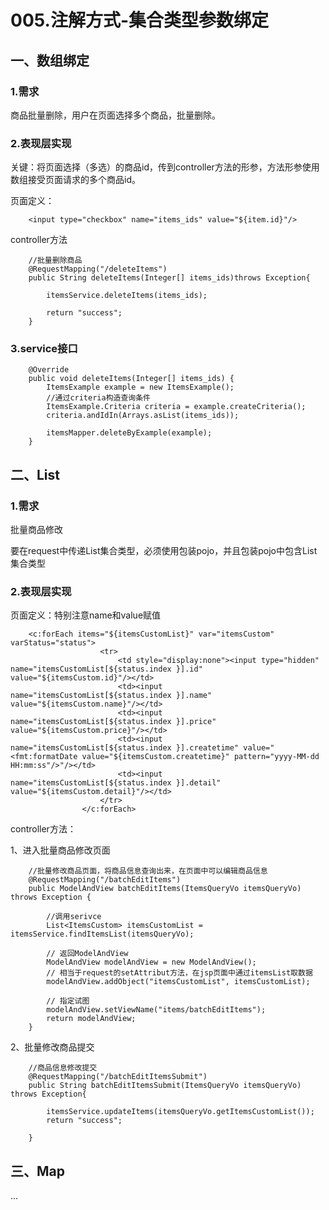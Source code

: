 # 005.注解方式-集合类型参数绑定

## 一、数组绑定

### 1.需求

商品批量删除，用户在页面选择多个商品，批量删除。

### 2.表现层实现

关键：将页面选择（多选）的商品id，传到controller方法的形参，方法形参使用数组接受页面请求的多个商品id。

页面定义：

		<input type="checkbox" name="items_ids" value="${item.id}"/>

controller方法

		//批量删除商品
		@RequestMapping("/deleteItems")
		public String deleteItems(Integer[] items_ids)throws Exception{
			
			itemsService.deleteItems(items_ids);
			
			return "success";
		}
		
### 3.service接口

		@Override
		public void deleteItems(Integer[] items_ids) {
			ItemsExample example = new ItemsExample();
			//通过criteria构造查询条件
			ItemsExample.Criteria criteria = example.createCriteria();
			criteria.andIdIn(Arrays.asList(items_ids));
			
			itemsMapper.deleteByExample(example);
		}

## 二、List

### 1.需求

批量商品修改

要在request中传递List集合类型，必须使用包装pojo，并且包装pojo中包含List集合类型

### 2.表现层实现

页面定义：特别注意name和value赋值

		<c:forEach items="${itemsCustomList}" var="itemsCustom" varStatus="status">
						<tr>
							<td style="display:none"><input type="hidden" name="itemsCustomList[${status.index }].id" value="${itemsCustom.id}"/></td>
							<td><input name="itemsCustomList[${status.index }].name" value="${itemsCustom.name}"/></td>
							<td><input name="itemsCustomList[${status.index }].price" value="${itemsCustom.price}"/></td>
							<td><input name="itemsCustomList[${status.index }].createtime" value="<fmt:formatDate value="${itemsCustom.createtime}" pattern="yyyy-MM-dd HH:mm:ss"/>"/></td>
							<td><input name="itemsCustomList[${status.index }].detail" value="${itemsCustom.detail}"/></td>
						</tr>
					</c:forEach>

controller方法：

1、进入批量商品修改页面

		//批量修改商品页面，将商品信息查询出来，在页面中可以编辑商品信息
		@RequestMapping("/batchEditItems")
		public ModelAndView batchEditItems(ItemsQueryVo itemsQueryVo) throws Exception {
			
			//调用serivce
			List<ItemsCustom> itemsCustomList = itemsService.findItemsList(itemsQueryVo);
			
			// 返回ModelAndView
			ModelAndView modelAndView = new ModelAndView();
			// 相当于request的setAttribut方法，在jsp页面中通过itemsList取数据
			modelAndView.addObject("itemsCustomList", itemsCustomList);
			
			// 指定试图
			modelAndView.setViewName("items/batchEditItems");
			return modelAndView;
		}

2、批量修改商品提交

		//商品信息修改提交
		@RequestMapping("/batchEditItemsSubmit")
		public String batchEditItemsSubmit(ItemsQueryVo itemsQueryVo) throws Exception{
			
			itemsService.updateItems(itemsQueryVo.getItemsCustomList());
			return "success";
			
		}

## 三、Map

...